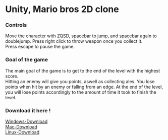 # Unity, Mario bros 2D clone
### Controls
Move the character with ZQSD, spacebar to jump, and spacebar again to doublejump. Press right click to throw weapon once you collect it.<br>
Press escape to pause the game.
### Goal of the game
The main goal of the game is to get to the end of the level with the highest score.<br>
Hitting an enemy will give you points, aswell as collecting ales. You lose points when hit by an enemy or falling from an edge.
At the end of the level, you will lose points accordingly to the amount of time it took to finish the level.<br>

### Download it here !
[Windows-Download](https://drive.google.com/file/d/1ZWUMsD_84Dac5TCvEizzONVb7K-hhW1A/view?usp=sharing)<br>
[Mac-Download](https://drive.google.com/file/d/1cxBPbClp5amBVDMxW-gOYMxPfCAq8jOB/view?usp=sharing)<br>
[Linux-Download](https://drive.google.com/file/d/1A1MYT6uaQSIXuOa48wTQpoMLByAtfOrb/view?usp=sharing)